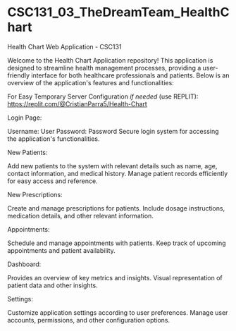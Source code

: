 # CSC131_03_TheDreamTeam_HealthChart
Health Chart Web Application - CSC131

Welcome to the Health Chart Application repository! This application is designed to streamline health management processes, providing a user-friendly interface for both healthcare professionals and patients. Below is an overview of the application's features and functionalities:

For Easy Temporary Server Configuration _if needed_ (use REPLIT):
https://replit.com/@CristianParra5/Health-Chart


Login Page:

Username: User
Password: Password
Secure login system for accessing the application's functionalities.

New Patients:

Add new patients to the system with relevant details such as name, age, contact information, and medical history.
Manage patient records efficiently for easy access and reference.

New Prescriptions:

Create and manage prescriptions for patients.
Include dosage instructions, medication details, and other relevant information.

Appointments:

Schedule and manage appointments with patients.
Keep track of upcoming appointments and patient availability.

Dashboard:

Provides an overview of key metrics and insights.
Visual representation of patient data and other insights.

Settings:

Customize application settings according to user preferences.
Manage user accounts, permissions, and other configuration options.

